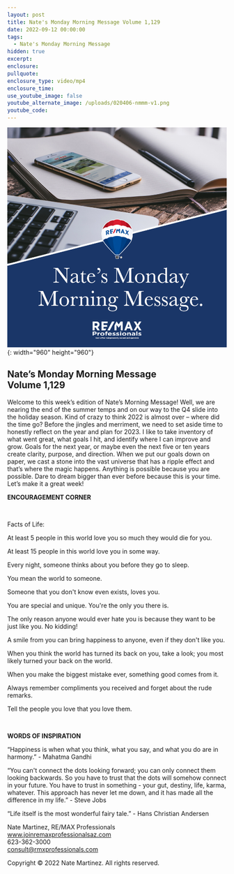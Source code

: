 ```yaml
---
layout: post
title: Nate's Monday Morning Message Volume 1,129
date: 2022-09-12 00:00:00
tags:
  - Nate's Monday Morning Message
hidden: true
excerpt:
enclosure:
pullquote:
enclosure_type: video/mp4
enclosure_time:
use_youtube_image: false
youtube_alternate_image: /uploads/020406-nmmm-v1.png
youtube_code:
---
```

![](/uploads/020406-nmmm-v1-1.png){: width="960" height="960"}

## **Nate’s Monday Morning Message<br>Volume 1,129**

Welcome to this week’s edition of Nate’s Morning Message\! Well, we are nearing the end of the summer temps and on our way to the Q4 slide into the holiday season. Kind of crazy to think 2022 is almost over – where did the time go? Before the jingles and merriment, we need to set aside time to honestly reflect on the year and plan for 2023. I like to take inventory of what went great, what goals I hit, and identify where I can improve and grow. Goals for the next year, or maybe even the next five or ten years create clarity, purpose, and direction. When we put our goals down on paper, we cast a stone into the vast universe that has a ripple effect and that’s where the magic happens. Anything is possible because you are possible. Dare to dream bigger than ever before because this is your time. Let’s make it a great week\!

**ENCOURAGEMENT CORNER&nbsp;**

&nbsp;

Facts of Life:

At least 5 people in this world love you so much they would die for you.

At least 15 people in this world love you in some way.

Every night, someone thinks about you before they go to sleep.

You mean the world to someone.

Someone that you don't know even exists, loves you.

You are special and unique. You're the only you there is.

The only reason anyone would ever hate you is because they want to be just like you. No kidding\!

A smile from you can bring happiness to anyone, even if they don't like you.

When you think the world has turned its back on you, take a look; you most likely turned your back on the world.

When you make the biggest mistake ever, something good comes from it.

Always remember compliments you received and forget about the rude remarks.

Tell the people you love that you love them.

&nbsp;

**WORDS OF INSPIRATION**

“Happiness is when what you think, what you say, and what you do are in harmony.” - Mahatma Gandhi

“You can't connect the dots looking forward; you can only connect them looking backwards. So you have to trust that the dots will somehow connect in your future. You have to trust in something - your gut, destiny, life, karma, whatever. This approach has never let me down, and it has made all the difference in my life.” - Steve Jobs

“Life itself is the most wonderful fairy tale.” - Hans Christian Andersen

Nate Martinez, RE/MAX Professionals<br>www.joinremaxprofessionalsaz.com<br>623-362-3000<br>consult@rmxprofessionals.com

Copyright &copy; 2022 Nate Martinez. All rights reserved.